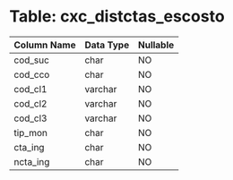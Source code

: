 # Table: cxc_distctas_escosto

| Column Name | Data Type | Nullable |
|-------------|-----------|----------|
| cod_suc | char | NO |
| cod_cco | char | NO |
| cod_cl1 | varchar | NO |
| cod_cl2 | varchar | NO |
| cod_cl3 | varchar | NO |
| tip_mon | char | NO |
| cta_ing | char | NO |
| ncta_ing | char | NO |
